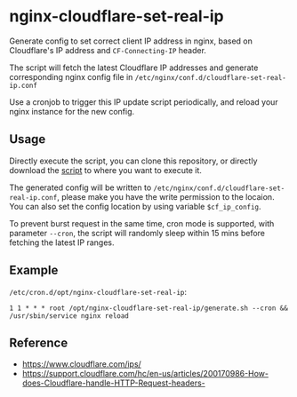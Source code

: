 # nginx-cloudflare-set-real-ip

Generate config to set correct client IP address in nginx, based on Cloudflare's IP address and `CF-Connecting-IP` header.

The script will fetch the latest Cloudflare IP addresses and generate corresponding nginx config file in `/etc/nginx/conf.d/cloudflare-set-real-ip.conf`

Use a cronjob to trigger this IP update script periodically, and reload your nginx instance for the new config.

## Usage

Directly execute the script, you can clone this repository, or directly download the [script](https://github.com/PeterDaveHello/nginx-cloudflare-set-real-ip/raw/master/generate.sh) to where you want to execute it.

The generated config will be written to `/etc/nginx/conf.d/cloudflare-set-real-ip.conf`, please make you have the write permission to the locaion. You can also set the config location by using variable `$cf_ip_config`.

To prevent burst request in the same time, cron mode is supported, with parameter `--cron`, the script will randomly sleep within 15 mins before fetching the latest IP ranges.

## Example

`/etc/cron.d/opt/nginx-cloudflare-set-real-ip`:

```cron
1 1 * * * root /opt/nginx-cloudflare-set-real-ip/generate.sh --cron && /usr/sbin/service nginx reload
```

## Reference

- https://www.cloudflare.com/ips/
- https://support.cloudflare.com/hc/en-us/articles/200170986-How-does-Cloudflare-handle-HTTP-Request-headers-
